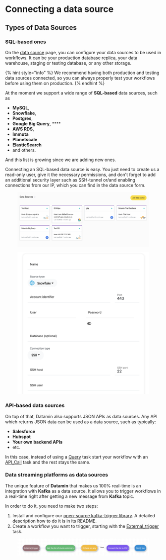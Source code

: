 # Connecting a data source

## Types of Data Sources

### SQL-based ones

On the [data source](https://app.datamin.io/data-sources) page, you can configure your data sources to be used in workflows. It can be your production database replica, your data warehouse, staging or testing database, or any other storage.

{% hint style="info" %}
We recommend having both production and testing data sources connected, so you can always properly test your workflows before using them on production.
{% endhint %}

At the moment we support a wide range of **SQL-based** data sources, such as&#x20;

* **MySQL**,&#x20;
* **Snowflake**,&#x20;
* **Postgres**,&#x20;
* **Google Big Query**, ****&#x20;
* **AWS RDS**,&#x20;
* **Immuta**
* **Planetscale**
* **ElasticSearch**
* and others.&#x20;

And this list is growing since we are adding new ones.

Connecting an SQL-based data source is easy. You just need to create us a read-only user, give it the necessary permissions, and don't forget to add an additional security layer such as SSH-tunnel or/and enabling connections from our IP, which you can find in the data source form.

<figure><img src="../.gitbook/assets/Screenshot 2022-09-14 at 22.44.13.png" alt=""><figcaption></figcaption></figure>

<figure><img src="../.gitbook/assets/Screenshot 2022-09-14 at 22.43.16.png" alt=""><figcaption></figcaption></figure>

### API-based data sources

On top of that, Datamin also supports JSON APIs as data sources. Any API which returns JSON data can be used as a data source, such as typically:

* **Salesforce**
* **Hubspot**
* **Your own backend APIs**
* etc.

In this case, instead of using a [Query](../workflows-and-actions/tasks-ip/#query) task start your workflow with an [API\_Call](../workflows-and-actions/tasks-ip/#api-call) task and the rest stays the same.

### Data streaming platforms as data sources

The unique feature of **Datamin** that makes us 100% real-time is an integration with **Kafka** as a data source. It allows you to trigger workflows in a real-time right after getting a new message from **Kafka** topic.

In order to do it, you need to make two steps:

1. Install and configure our [open-source kafka-trigger library](https://github.com/datamin-io/kafka-trigger). A detailed description how to do it is in its README.
2. Create a workflow you want to trigger, starting with the [External\_trigger](../workflows-and-actions/tasks-ip/#external-trigger) task.

<figure><img src="../.gitbook/assets/Screenshot 2022-11-28 at 18.09.50.png" alt=""><figcaption></figcaption></figure>





